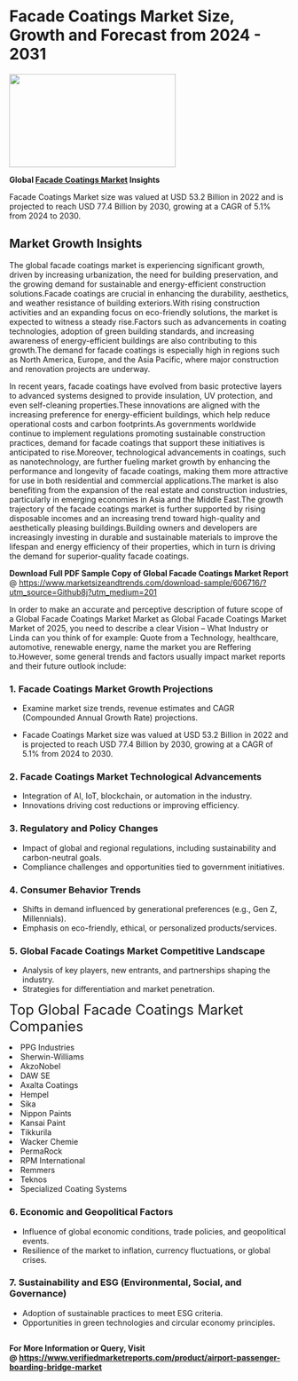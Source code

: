 <H1>Facade Coatings Market Size, Growth and Forecast from 2024 - 2031</H1><img class="aligncenter size-medium wp-image-584254" src="https://thirdeyenews.in/wp-content/uploads/2024/09/Global-Market-Research-300x168.jpeg" alt="" width="300" height="168" /><p><strong>Global&nbsp;<a href="https://www.marketsizeandtrends.com/download-sample/606716/?utm_source=Github8j?utm_medium=201">Facade Coatings Market</a> Insights</strong></p><p>Facade Coatings Market size was valued at USD 53.2 Billion in 2022 and is projected to reach USD 77.4 Billion by 2030, growing at a CAGR of 5.1% from 2024 to 2030.</p><p><h2>Market Growth Insights</h2> <p>The global facade coatings market is experiencing significant growth, driven by increasing urbanization, the need for building preservation, and the growing demand for sustainable and energy-efficient construction solutions.Facade coatings are crucial in enhancing the durability, aesthetics, and weather resistance of building exteriors.With rising construction activities and an expanding focus on eco-friendly solutions, the market is expected to witness a steady rise.Factors such as advancements in coating technologies, adoption of green building standards, and increasing awareness of energy-efficient buildings are also contributing to this growth.The demand for facade coatings is especially high in regions such as North America, Europe, and the Asia Pacific, where major construction and renovation projects are underway.</p> <p>In recent years, facade coatings have evolved from basic protective layers to advanced systems designed to provide insulation, UV protection, and even self-cleaning properties.These innovations are aligned with the increasing preference for energy-efficient buildings, which help reduce operational costs and carbon footprints.As governments worldwide continue to implement regulations promoting sustainable construction practices, demand for facade coatings that support these initiatives is anticipated to rise.Moreover, technological advancements in coatings, such as nanotechnology, are further fueling market growth by enhancing the performance and longevity of facade coatings, making them more attractive for use in both residential and commercial applications.The market is also benefiting from the expansion of the real estate and construction industries, particularly in emerging economies in Asia and the Middle East.The growth trajectory of the facade coatings market is further supported by rising disposable incomes and an increasing trend toward high-quality and aesthetically pleasing buildings.Building owners and developers are increasingly investing in durable and sustainable materials to improve the lifespan and energy efficiency of their properties, which in turn is driving the demand for superior-quality facade coatings.</p> <p><span class=""><strong>Download Full PDF Sample Copy of Global Facade Coatings Market Report</strong> @ <a href="https://www.marketsizeandtrends.com/download-sample/606716/?utm_source=Github8j?utm_medium=201" target="_blank">https://www.marketsizeandtrends.com/download-sample/606716/?utm_source=Github8j?utm_medium=201</a></span></p><p>In order to make an accurate and perceptive description of future scope of a Global&nbsp;Facade Coatings Market Market as Global&nbsp;Facade Coatings Market Market of 2025, you need to describe a clear Vision &ndash; What Industry or Linda can you think of for example: Quote from a Technology, healthcare, automotive, renewable energy, name the market you are Reffering to.However, some general trends and factors usually impact market reports and their future outlook include:</p><h3>1.&nbsp;<strong>Facade Coatings Market Growth Projections</strong></h3><ul><li>Examine market size trends, revenue estimates and CAGR (Compounded Annual Growth Rate) projections.</li><li><p>Facade Coatings Market size was valued at USD 53.2 Billion in 2022 and is projected to reach USD 77.4 Billion by 2030, growing at a CAGR of 5.1% from 2024 to 2030.</p></li></ul><h3>2.&nbsp;<strong>Facade Coatings Market Technological Advancements</strong></h3><ul><li>Integration of AI, IoT, blockchain, or automation in the industry.</li><li>Innovations driving cost reductions or improving efficiency.</li></ul><h3>3.&nbsp;<strong>Regulatory and Policy Changes</strong></h3><ul><li>Impact of global and regional regulations, including sustainability and carbon-neutral goals.</li><li>Compliance challenges and opportunities tied to government initiatives.</li></ul><h3>4.&nbsp;<strong>Consumer Behavior Trends</strong></h3><ul><li>Shifts in demand influenced by generational preferences (e.g., Gen Z, Millennials).</li><li>Emphasis on eco-friendly, ethical, or personalized products/services.</li></ul><h3>5.&nbsp;<strong>Global Facade Coatings Market Competitive Landscape</strong></h3><ul><li>Analysis of key players, new entrants, and partnerships shaping the industry.</li><li>Strategies for differentiation and market penetration.</li></ul><p data-pm-slice="1 1 []"><span style="color: inherit; font-family: inherit; font-size: 25px;">Top Global Facade Coatings Market Companies</span></p><div class="" data-test-id=""><p><li>PPG Industries</li><li> Sherwin-Williams</li><li> AkzoNobel</li><li> DAW SE</li><li> Axalta Coatings</li><li> Hempel</li><li> Sika</li><li> Nippon Paints</li><li> Kansai Paint</li><li> Tikkurila</li><li> Wacker Chemie</li><li> PermaRock</li><li> RPM International</li><li> Remmers</li><li> Teknos</li><li> Specialized Coating Systems</li></p></div><h3>6.&nbsp;<strong>Economic and Geopolitical Factors</strong></h3><ul><li>Influence of global economic conditions, trade policies, and geopolitical events.</li><li>Resilience of the market to inflation, currency fluctuations, or global crises.</li></ul><h3>7.&nbsp;<strong>Sustainability and ESG (Environmental, Social, and Governance)</strong></h3><ul><li>Adoption of sustainable practices to meet ESG criteria.</li><li>Opportunities in green technologies and circular economy principles.</li></ul><h2><strong style="font-size: 14px;">For More Information or Query, Visit @&nbsp;</strong><a style="background-color: #ffffff; font-size: 14px;" href="https://www.marketsizeandtrends.com/report/facade-coatings-market/" target="_blank">https://www.verifiedmarketreports.com/product/airport-passenger-boarding-bridge-market</a></h2>